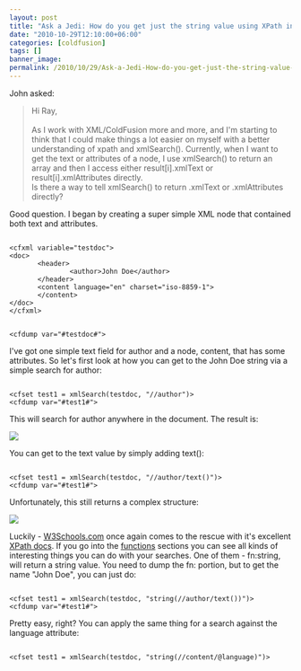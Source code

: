 ```yaml
---
layout: post
title: "Ask a Jedi: How do you get just the string value using XPath in ColdFusion?"
date: "2010-10-29T12:10:00+06:00"
categories: [coldfusion]
tags: []
banner_image: 
permalink: /2010/10/29/Ask-a-Jedi-How-do-you-get-just-the-string-value-using-XPath-in-ColdFusion
---
```


John asked:

<p/>

<blockquote>
Hi Ray,<br/>
<br/>
As I work with XML/ColdFusion more and more, and I'm starting to think that
I could make things a lot easier on myself with a better understanding of
xpath and xmlSearch(). Currently, when I want to get the text or attributes
of a node, I use xmlSearch() to return an array and then I access either
result[i].xmlText or result[i].xmlAttributes directly.
<br/>
Is there a way to tell xmlSearch() to return .xmlText or .xmlAttributes
directly?
</blockquote>
<!--more-->
<p>

Good question. I began by creating a super simple XML node that contained both text and attributes.

<p>

<code>
&lt;cfxml variable="testdoc"&gt;
&lt;doc&gt;
       &lt;header&gt;
               &lt;author&gt;John Doe&lt;/author&gt;
       &lt;/header&gt;
       &lt;content language="en" charset="iso-8859-1"&gt;
       &lt;/content&gt;
&lt;/doc&gt;
&lt;/cfxml&gt;

&lt;cfdump var="#testdoc#"&gt;
</code>

<p>

I've got one simple text field for author and a node, content, that has some attributes. So let's first look at how you can get to the John Doe string via a simple search for author:

<p>

<code>
&lt;cfset test1 = xmlSearch(testdoc, "//author")&gt;
&lt;cfdump var="#test1#"&gt;
</code>

<p>

This will search for author anywhere in the document. The result is:

<p>

<img src="https://static.raymondcamden.com/images/screen23.png" />

<p>

You can get to the text value by simply adding text():

<p>

<code>
&lt;cfset test1 = xmlSearch(testdoc, "//author/text()")&gt;
&lt;cfdump var="#test1#"&gt;
</code>

<p>

Unfortunately, this still returns a complex structure:

<p>

<img src="https://static.raymondcamden.com/images/cfjedi/screen24.png" />

<p>

Luckily - <a href="http://www.w3schools.com">W3Schools.com</a> once again comes to the rescue with it's excellent <a href="http://www.w3schools.com/xpath/default.asp">XPath docs</a>. If you go into the <a href="http://www.w3schools.com/xpath/xpath_functions.asp">functions</a> sections you can see all kinds of interesting things you can do with your searches. One of them - fn:string, will return a string value. You need to dump the fn: portion, but to get the name "John Doe", you can just do:

<p>

<code>
&lt;cfset test1 = xmlSearch(testdoc, "string(//author/text())")&gt;
&lt;cfdump var="#test1#"&gt;
</code>

<p>

Pretty easy, right? You can apply the same thing for a search against the language attribute:

<p>

<code>
&lt;cfset test1 = xmlSearch(testdoc, "string(//content/@language)")&gt;
</code>